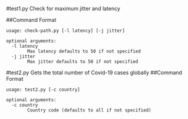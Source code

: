 #test1.py
Check for maximum jitter and latency


##Command Format
```
usage: check-path.py [-l latency] [-j jitter]

optional arguments:
  -l latency
        Max latency defaults to 50 if not specified
  -j jitter
        Max jitter defaults to 50 if not specified
```

#test2.py
Gets the total number of Covid-19 cases globally
##Command Format
```
usage: test2.py [-c country]

optional arguments:
  -c country
        Country code (defaults to all if not specified)
```
